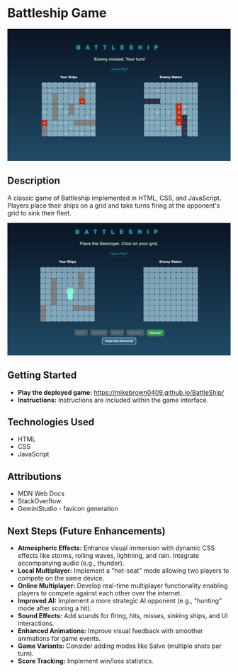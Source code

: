 # Battleship Game

![Battleship gameplay screenshot](images/second.png)

## Description

A classic game of Battleship implemented in HTML, CSS, and JavaScript. Players place their ships on a grid and take turns firing at the opponent's grid to sink their fleet.

![Ship placement screen](images/first.png)

## Getting Started

*   **Play the deployed game:** https://mikebrown0409.github.io/BattleShip/
*   **Instructions:** Instructions are included within the game interface.

## Technologies Used

*   HTML
*   CSS
*   JavaScript

## Attributions

*   MDN Web Docs
*   StackOverflow
*   GeminiStudio - favicon generation

## Next Steps (Future Enhancements)

*   **Atmospheric Effects:** Enhance visual immersion with dynamic CSS effects like storms, rolling waves, lightning, and rain. Integrate accompanying audio (e.g., thunder).
*   **Local Multiplayer:** Implement a "hot-seat" mode allowing two players to compete on the same device.
*   **Online Multiplayer:** Develop real-time multiplayer functionality enabling players to compete against each other over the internet.
*   **Improved AI:** Implement a more strategic AI opponent (e.g., "hunting" mode after scoring a hit).
*   **Sound Effects:** Add sounds for firing, hits, misses, sinking ships, and UI interactions.
*   **Enhanced Animations:** Improve visual feedback with smoother animations for game events.
*   **Game Variants:** Consider adding modes like Salvo (multiple shots per turn).
*   **Score Tracking:** Implement win/loss statistics.
